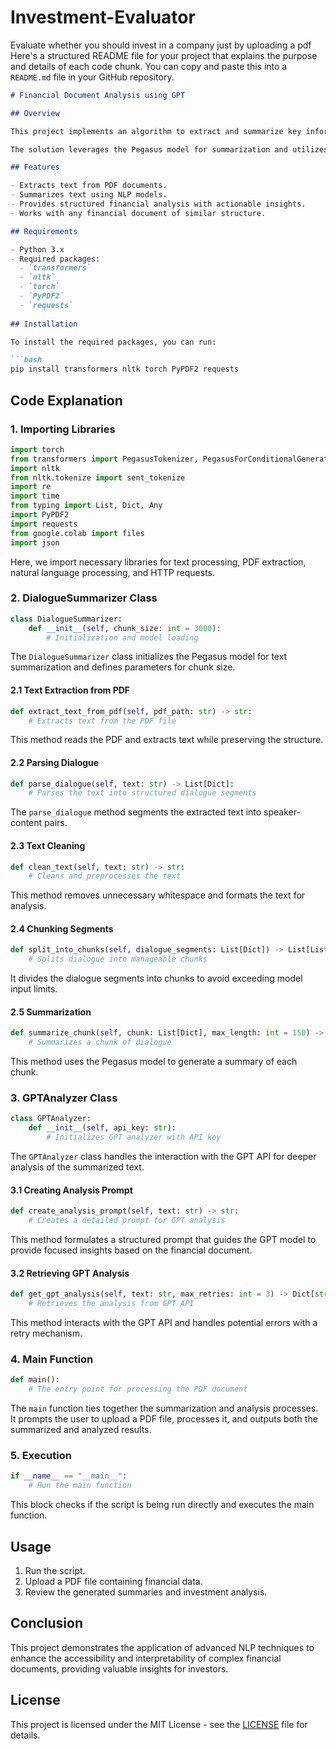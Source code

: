 # Investment-Evaluator
Evaluate whether you should invest in a company just by uploading a pdf
Here's a structured README file for your project that explains the purpose and details of each code chunk. You can copy and paste this into a `README.md` file in your GitHub repository.

```markdown
# Financial Document Analysis using GPT

## Overview

This project implements an algorithm to extract and summarize key information from financial PDFs, particularly earnings call transcripts, to aid investors in evaluating companies. The main objectives are to identify future growth prospects, key changes in business strategies, triggers for significant changes, and important information that could affect future earnings and growth. 

The solution leverages the Pegasus model for summarization and utilizes the GPT API to analyze the extracted content for actionable insights.

## Features

- Extracts text from PDF documents.
- Summarizes text using NLP models.
- Provides structured financial analysis with actionable insights.
- Works with any financial document of similar structure.

## Requirements

- Python 3.x
- Required packages:
  - `transformers`
  - `nltk`
  - `torch`
  - `PyPDF2`
  - `requests`
  
## Installation

To install the required packages, you can run:

```bash
pip install transformers nltk torch PyPDF2 requests
```

## Code Explanation

### 1. Importing Libraries

```python
import torch
from transformers import PegasusTokenizer, PegasusForConditionalGeneration
import nltk
from nltk.tokenize import sent_tokenize
import re
import time
from typing import List, Dict, Any
import PyPDF2
import requests
from google.colab import files
import json
```

Here, we import necessary libraries for text processing, PDF extraction, natural language processing, and HTTP requests. 

### 2. DialogueSummarizer Class

```python
class DialogueSummarizer:
    def __init__(self, chunk_size: int = 3000):
        # Initialization and model loading
```

The `DialogueSummarizer` class initializes the Pegasus model for text summarization and defines parameters for chunk size.

#### 2.1 Text Extraction from PDF

```python
def extract_text_from_pdf(self, pdf_path: str) -> str:
    # Extracts text from the PDF file
```

This method reads the PDF and extracts text while preserving the structure.

#### 2.2 Parsing Dialogue

```python
def parse_dialogue(self, text: str) -> List[Dict]:
    # Parses the text into structured dialogue segments
```

The `parse_dialogue` method segments the extracted text into speaker-content pairs.

#### 2.3 Text Cleaning

```python
def clean_text(self, text: str) -> str:
    # Cleans and preprocesses the text
```

This method removes unnecessary whitespace and formats the text for analysis.

#### 2.4 Chunking Segments

```python
def split_into_chunks(self, dialogue_segments: List[Dict]) -> List[List[Dict]]:
    # Splits dialogue into manageable chunks
```

It divides the dialogue segments into chunks to avoid exceeding model input limits.

#### 2.5 Summarization

```python
def summarize_chunk(self, chunk: List[Dict], max_length: int = 150) -> str:
    # Summarizes a chunk of dialogue
```

This method uses the Pegasus model to generate a summary of each chunk.

### 3. GPTAnalyzer Class

```python
class GPTAnalyzer:
    def __init__(self, api_key: str):
        # Initializes GPT analyzer with API key
```

The `GPTAnalyzer` class handles the interaction with the GPT API for deeper analysis of the summarized text.

#### 3.1 Creating Analysis Prompt

```python
def create_analysis_prompt(self, text: str) -> str:
    # Creates a detailed prompt for GPT analysis
```

This method formulates a structured prompt that guides the GPT model to provide focused insights based on the financial document.

#### 3.2 Retrieving GPT Analysis

```python
def get_gpt_analysis(self, text: str, max_retries: int = 3) -> Dict[str, Any]:
    # Retrieves the analysis from GPT API
```

This method interacts with the GPT API and handles potential errors with a retry mechanism.

### 4. Main Function

```python
def main():
    # The entry point for processing the PDF document
```

The `main` function ties together the summarization and analysis processes. It prompts the user to upload a PDF file, processes it, and outputs both the summarized and analyzed results.

### 5. Execution

```python
if __name__ == "__main__":
    # Run the main function
```

This block checks if the script is being run directly and executes the main function.

## Usage

1. Run the script.
2. Upload a PDF file containing financial data.
3. Review the generated summaries and investment analysis.

## Conclusion

This project demonstrates the application of advanced NLP techniques to enhance the accessibility and interpretability of complex financial documents, providing valuable insights for investors.

## License

This project is licensed under the MIT License - see the [LICENSE](LICENSE) file for details.
```
